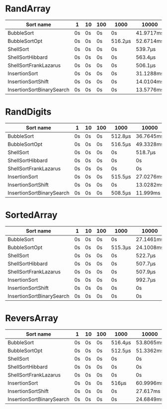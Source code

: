 # RandArray
| Sort name | 1 | 10 | 100 | 1000 | 10000 | 100000 | 1000000 | 10000000 |
| --- | --- | --- | --- | --- | --- | --- | --- | --- |
| BubbleSort | 0s | 0s | 0s | 0s | 41.9717ms | 10.6959965s | timeout | timeout |
| BubbleSortOpt | 0s | 0s | 0s | 516.2µs | 52.6714ms | 10.7723258s | timeout | timeout |
| ShellSort | 0s | 0s | 0s | 0s | 539.7µs | 9.9963ms | 133.4497ms | 2.4605644s |
| ShellSortHibbard | 0s | 0s | 0s | 0s | 563.4µs | 11.5493ms | 155.9153ms | 2.5920378s |
| ShellSortFrankLazarus | 0s | 0s | 0s | 0s | 506.1µs | 10.6163ms | 147.2685ms | 2.6529974s |
| InsertionSort | 0s | 0s | 0s | 0s | 31.1288ms | 2.7452473s | timeout | timeout |
| InsertionSortShift | 0s | 0s | 0s | 0s | 14.0104ms | 1.3592162s | timeout | timeout |
| InsertionSortBinarySearch | 0s | 0s | 0s | 0s | 13.5776ms | 1.2466545s | timeout | timeout |

# RandDigits
| Sort name | 1 | 10 | 100 | 1000 | 10000 | 100000 | 1000000 | 10000000 |
| --- | --- | --- | --- | --- | --- | --- | --- | --- |
| BubbleSort | 0s | 0s | 0s | 512.8µs | 36.7645ms | 10.2120106s | timeout | timeout |
| BubbleSortOpt | 0s | 0s | 0s | 516.5µs | 49.3328ms | 10.5776852s | timeout | timeout |
| ShellSort | 0s | 0s | 0s | 0s | 518.7µs | 2.9931ms | 40.0001ms | 790.0047ms |
| ShellSortHibbard | 0s | 0s | 0s | 0s | 0s | 2.9732ms | 35.0001ms | 600.9094ms |
| ShellSortFrankLazarus | 0s | 0s | 0s | 0s | 0s | 3.9694ms | 35.2492ms | 610.0004ms |
| InsertionSort | 0s | 0s | 0s | 515.5µs | 27.0276ms | 2.4884501s | timeout | timeout |
| InsertionSortShift | 0s | 0s | 0s | 0s | 13.0282ms | 1.1797927s | timeout | timeout |
| InsertionSortBinarySearch | 0s | 0s | 0s | 508.5µs | 11.999ms | 1.1094771s | 1m48.4160249s | timeout |

# SortedArray
| Sort name | 1 | 10 | 100 | 1000 | 10000 | 100000 | 1000000 | 10000000 |
| --- | --- | --- | --- | --- | --- | --- | --- | --- |
| BubbleSort | 0s | 0s | 0s | 0s | 27.1461ms | 2.5695942s | timeout | timeout |
| BubbleSortOpt | 0s | 0s | 0s | 515.3µs | 24.1008ms | 2.4719981s | timeout | timeout |
| ShellSort | 0s | 0s | 0s | 0s | 522.7µs | 987.5µs | 18.001ms | 390.9993ms |
| ShellSortHibbard | 0s | 0s | 0s | 0s | 507.7µs | 1.9776ms | 19.9999ms | 389.0035ms |
| ShellSortFrankLazarus | 0s | 0s | 0s | 0s | 507.9µs | 2.0337ms | 22.7513ms | 401.0057ms |
| InsertionSort | 0s | 0s | 0s | 0s | 992.7µs | 106.56ms | 11.8926091s | timeout |
| InsertionSortShift | 0s | 0s | 0s | 0s | 0s | 53.6573ms | 5.9544311s | timeout |
| InsertionSortBinarySearch | 0s | 0s | 0s | 0s | 0s | 51.0252ms | 4.9705608s | timeout |

# ReversArray
| Sort name | 1 | 10 | 100 | 1000 | 10000 | 100000 | 1000000 | 10000000 |
| --- | --- | --- | --- | --- | --- | --- | --- | --- |
| BubbleSort | 0s | 0s | 0s | 516.4µs | 53.8065ms | 5.2064757s | timeout | timeout |
| BubbleSortOpt | 0s | 0s | 0s | 512.5µs | 51.3362ms | 5.2192045s | timeout | timeout |
| ShellSort | 0s | 0s | 0s | 0s | 0s | 2.0524ms | 21.5885ms | 440.9978ms |
| ShellSortHibbard | 0s | 0s | 0s | 0s | 0s | 1.5145ms | 21.9987ms | 427.9917ms |
| ShellSortFrankLazarus | 0s | 0s | 0s | 0s | 0s | 1.9987ms | 24.1821ms | 440.9994ms |
| InsertionSort | 0s | 0s | 0s | 516µs | 60.9996ms | 5.7633372s | timeout | timeout |
| InsertionSortShift | 0s | 0s | 0s | 0s | 27.617ms | 2.6387944s | timeout | timeout |
| InsertionSortBinarySearch | 0s | 0s | 0s | 0s | 24.6849ms | 2.5066359s | timeout | timeout |
